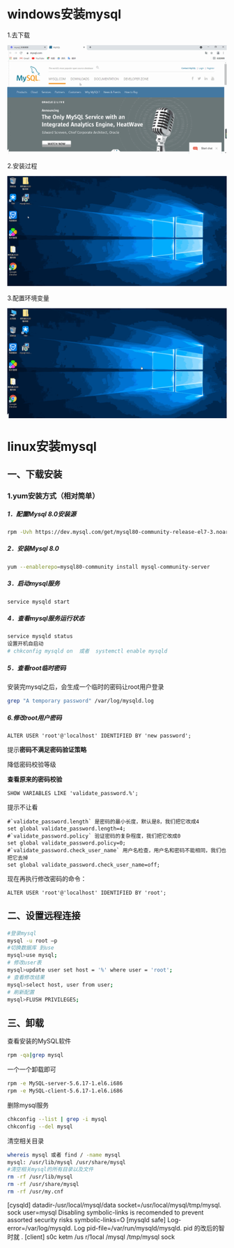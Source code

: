 # windows安装mysql

1.去下载

![官网下载mysql](MySQL下载和安装img\官网下载mysql.gif)





2.安装过程

![安装过程mysql](MySQL下载和安装img\安装过程mysql.gif)

3.配置环境变量

![配置环境变量](MySQL下载和安装img\配置环境变量.gif)

# linux安装mysql

## 一、下载安装

### 1.yum安装方式（相对简单）

##### 1．配置Mysql 8.0安装源

```bash
rpm -Uvh https://dev.mysql.com/get/mysql80-community-release-el7-3.noarch.rpm
```

##### 2．安装Mysql 8.0

```bash
yum --enablerepo=mysql80-community install mysql-community-server
```

##### 3．启动mysql服务

```bash
service mysqld start
```

##### 4．查看mysql服务运行状态

```bash
service mysqld status
设置开机自启动
# chkconfig mysqld on  或者  systemctl enable mysqld
```

##### 5．查看root临时密码

安装完mysql之后，会生成一个临时的密码让root用户登录

```bash
grep "A temporary password" /var/log/mysqld.log
```

##### 6.修改root用户密码

```mysql
ALTER USER 'root'@'localhost' IDENTIFIED BY 'new password';
```

提示**密码不满足密码验证策略**

降低密码校验等级

**查看原来的密码校验**

```mysql
SHOW VARIABLES LIKE 'validate_password.%';
```

提示不让看

```mysql
#`validate_password.length` 是密码的最小长度，默认是8，我们把它改成4
set global validate_password.length=4;
#`validate_password.policy` 验证密码的复杂程度，我们把它改成0
set global validate_password.policy=0;
#`validate_password.check_user_name` 用户名检查，用户名和密码不能相同，我们也把它去掉
set global validate_password.check_user_name=off;
```

现在再执行修改密码的命令：

```mysql
ALTER USER 'root'@'localhost' IDENTIFIED BY 'root';
```



## 二、设置远程连接

```bash
#登录mysql
mysql -u root –p
#切换数据库 到use
mysql>use mysql;
# 修改user表
mysql>update user set host = '%' where user = 'root';
# 查看修改结果
mysql>select host, user from user;
# 刷新配置
mysql>FLUSH PRIVILEGES;
```



## 三、卸载

查看安装的MySQL软件

```bash
rpm -qa|grep mysql
```

一个一个卸载即可

```bash
rpm -e MySQL-server-5.6.17-1.el6.i686
rpm -e MySQL-client-5.6.17-1.el6.i686
```

删除mysql服务

```bash
chkconfig --list | grep -i mysql
chkconfig --del mysql
```

清空相关目录

```bash
whereis mysql 或者 find / -name mysql
mysql: /usr/lib/mysql /usr/share/mysql
#清空相关mysql的所有目录以及文件
rm -rf /usr/lib/mysql
rm -rf /usr/share/mysql
rm -rf /usr/my.cnf
```



[cysqld]
datadir-/usr/local/mysql/data
socket=/usr/local/mysql/tmp/mysql. sock
user=mysql
Disabling symbolic-links is recomended to prevent assorted security risks
symbolic-links=O
[mysqld safe]
Log- error=/var/log/mysqld. Log
pid-file=/var/run/mysqld/mysqld. pid
的改后的智时就 .
[client]
s0c ketm /us r/1ocal /mysql /tmp/mysql sock